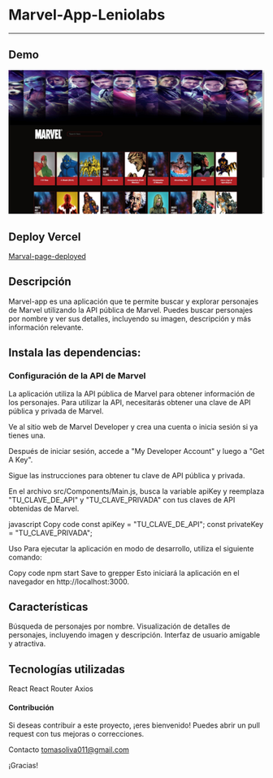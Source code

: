 # Marvel-App-Leniolabs
____________________________________________________________________________________________________________________________________________________

## Demo

![Marvelpage](marvelscreenshotpage.jpeg)






## Deploy Vercel
[Marval-page-deployed](https://app-marvel-react-leniolabs.vercel.app/)



## Descripción

Marvel-app es una aplicación que te permite buscar y explorar personajes de Marvel utilizando la API pública de Marvel. Puedes buscar personajes por nombre y ver sus detalles, incluyendo su imagen, descripción y más información relevante.

## Instala las dependencias: 

###  Configuración de la API de Marvel 
La aplicación utiliza la API pública de Marvel para obtener información de los personajes. Para utilizar la API, necesitarás obtener una clave de API pública y privada de Marvel.

Ve al sitio web de Marvel Developer y crea una cuenta o inicia sesión si ya tienes una.

Después de iniciar sesión, accede a "My Developer Account" y luego a "Get A Key".

Sigue las instrucciones para obtener tu clave de API pública y privada.

En el archivo src/Components/Main.js, busca la variable apiKey y reemplaza "TU_CLAVE_DE_API" y "TU_CLAVE_PRIVADA" con tus claves de API obtenidas de Marvel.

javascript Copy code const apiKey = "TU_CLAVE_DE_API"; const privateKey = "TU_CLAVE_PRIVADA";

Uso Para ejecutar la aplicación en modo de desarrollo, utiliza el siguiente comando:

Copy code npm start Save to grepper Esto iniciará la aplicación en el navegador en http://localhost:3000.

## Características 

Búsqueda de personajes por nombre. 
Visualización de detalles de personajes, incluyendo imagen y descripción.
Interfaz de usuario amigable y atractiva. 
 
 
## Tecnologías utilizadas 
React 
React Router 
Axios 

#### Contribución 
Si deseas contribuir a este proyecto, ¡eres bienvenido! Puedes abrir un pull request con tus mejoras o correcciones.

Contacto 
tomasoliva011@gmail.com

¡Gracias!
